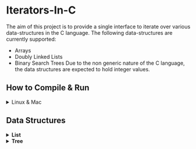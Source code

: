 # Iterators-In-C
The aim of this project is to provide a single interface to iterate over various data-structures in the C language. The following data-structures are currently supported:
- Arrays
- Doubly Linked Lists 
- Binary Search Trees 
Due to the non generic nature of the C language, the data structures are expected to hold integer values. 
## How to Compile & Run
<details>
  <summary> Linux & Mac </summary>
  
  ```shell
  git clone https://github.com/IamShubhamGupto/Iterators-In-C.git
  cd Iterators-In-C
  make -f makefile.mk clientfile=<ENTER PATH TO CLIENT FILE NAME HERE>
  ./bin/a.out
  ```  

  <b>EXAMPLE </b>
  
  ```shell
  make -f makefile.mk clientfile=examples/client1.cpp
  ./bin/a.out
  ```
  #### Clean Up
  In order to clean the generated files, run ```make -f makefile.mk clean```.
</details>  

## Data Structures
<details>
  <summary> <b>List </b></summary>
  
  #### Node Members
  | <b> Name        </b>          | <b> Definition </b>                               |
  | -------------                 | -------------                                     |
  | value_                        | stores an integer value.                  |
  | next_                         | stores pointer to next node.         |
  | prev_                         | stores pointer to previous node.            |
  
  #### List Members
  | <b> Name        </b>          | <b> Definition </b>                               |
  | -------------                 | -------------                                     |
  | head_                         | stores pointer to the first node in the list.     |
  | tail_                         | stores pointer to the last node in the list        |
  
  #### List Functions
  | <b> Name        </b>          | <b> Definition </b>                               |
  | -------------                 | -------------                                     |
  | init_list                     | allocate space to list instance.                   |
  | init_node                     | allocate space and initialize value of list node.         |
  | push_front                    | insert node at beginning of the list .            |
  | push_back                     | insert node at end of list.         |
  | insert                        | insert node at a specificed postion in the list. |
  | pop_back                      | delete node from end of the list.          |
  | pop_front                     | delete node from beginning of the list. |
  | erase                         | delete node from a specified postion in the list. |
  | display_list                  | visually display the list. |
  
  
</details>

<details>
  <summary><b> Tree </b> </summary>
  
  #### Node Members
  | <b> Name        </b>          | <b> Definition </b>                               |
  | -------------                 | -------------                                     |
  | value_                        | stores an integer value.                  |
  | left_                         | stores pointer to the left child node.         |
  | right_                        | stores pointer to the right child node.            |
  | parent_                       | stores pointer to the parent node.            |
  
  #### Tree Members
  | <b> Name        </b>          | <b> Definition </b>                               |
  | -------------                 | -------------                                     |
  | root_                         | stores pointer to the root node of the tree     |
  
  #### Tree Functions
  | <b> Name        </b>          | <b> Definition </b>                               |
  | -------------                 | -------------                                     |
  | init_tree                     | allocate space to tree instance.                   |
  | init_node                     | allocate space and initialize value of tree node.         |
  | insert                        | insert node into the tree. |
  | find                          | search for an element in the list|
  | erase                         | delete specified value from a tree |
  | print_tree                    | visually display the tree. |
  | print_in_order                | helper function utilized by print_tree |
  | is_empty                      | returns 0 or 1 based on if the tree is empty or not |
  | get_leftmost_leaf             | returns the leftmost child node from the specified node |
  | get_rightmost_leaf            | returns the rightmost child node from the specified node |
  | in_order_successor            | returns the in-order-successor from the specified node|
  | in_order_predecessor          | returns the in-order-predeccessor from the specified node|  
</details>

